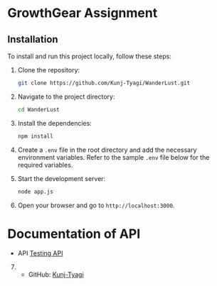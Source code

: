 # GrowthGear Assignment


## Installation

To install and run this project locally, follow these steps:

1. Clone the repository:

    ```sh
    git clone https://github.com/Kunj-Tyagi/WanderLust.git
    ```

2. Navigate to the project directory:

    ```sh
    cd WanderLust
    ```
    
3. Install the dependencies:

    ```sh
    npm install
    ```
4. Create a `.env` file in the root directory and add the necessary environment variables. Refer to the sample `.env` file below for the required variables.

5. Start the development server:

    ```sh
    node app.js
    ```

6. Open your browser and go to `http://localhost:3000`.


# Documentation of API
- API [Testing API](https://documenter.getpostman.com/view/37282369/2sB2cPjQub)
7. - GitHub: [Kunj-Tyagi](https://github.com/Kunj-Tyagi)
